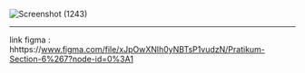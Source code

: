 ![Screenshot (1243)](https://user-images.githubusercontent.com/99662592/156874977-d772bbe1-f1ec-4765-80b6-af46477ec8f9.png)

---
link figma : hhttps://www.figma.com/file/xJpOwXNlh0yNBTsP1vudzN/Pratikum-Section-6%267?node-id=0%3A1

